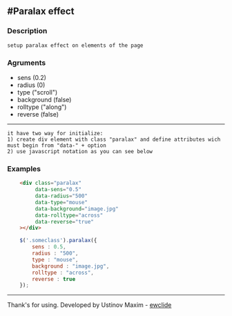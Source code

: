 #Paralax effect
-------------

### Description

	setup paralax effect on elements of the page


### Agruments

- sens (0.2)
- radius (0)
- type ("scroll")
- background (false)
- rolltype ("along")
- reverse (false)

-------------

	it have two way for initialize:
	1) create div element with class "paralax" and define attributes wich must begin from "data-" + option
	2) use javascript notation as you can see below

### Examples

```html
	<div class="paralax"
		 data-sens="0.5"
		 data-radius="500"
		 data-type="mouse"
		 data-background="image.jpg"
		 data-rolltype="across"
		 data-reverse="true"
	></div>
```

```js
	$('.someclass').paralax({
		sens : 0.5,
		radius : "500",
		type : "mouse",
		background : "image.jpg",
		rolltype : "across",
		reverse : true
	});
```

-------------
Thank's for using.
Developed by Ustinov Maxim - [ewclide](http://vk.com/ewclide)